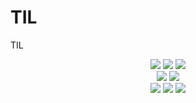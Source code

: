 # TIL
TIL
<div align = 'center'>
  <span>
  <img src="https://img.shields.io/badge/Javascript-F7DF1E?style=for-the-badge&logo=Javascript&logoColor=white">
  <img src="https://img.shields.io/badge/Typescript-3178C6?style=for-the-badge&logo=Typescript&logoColor=white">
  <img src="https://img.shields.io/badge/React-61DAFB?style=for-the-badge&logo=React&logoColor=white">
</span>
 <br/>
 <span>
   <img src="https://img.shields.io/badge/Mobx-E34F26?style=for-the-badge&logo=Mobx&logoColor=white">
   <img src="https://img.shields.io/badge/Cypress-69D3A7?style=for-the-badge&logo=Cypress&logoColor=white">
 </span>
 <br/>
 <span>
  <img src="https://img.shields.io/badge/Html5-E34F26?style=for-the-badge&logo=Html5&logoColor=white"> 
  <img src="https://img.shields.io/badge/styledcomponents-DB7093?style=for-the-badge&logo=styledcomponents&logoColor=white">
  <img src="https://img.shields.io/badge/Sass-CC6699?style=for-the-badge&logo=Sass&logoColor=white">
 </span>
</div>



